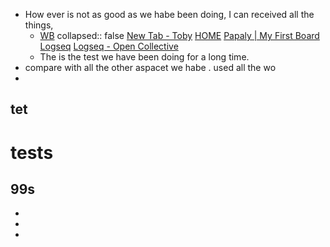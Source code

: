 - How ever is not as good as we habe been doing, I can received all the things,
	- [WB](https://www.notion.so/WB-e2ca4e680efe4dde90844bc73e141fbf)
	  collapsed:: false
	  [New Tab - Toby](chrome-extension://hddnkoipeenegfoeaoibdmnaalmgkpip/toby.html)
	  [HOME](https://www.notion.so/HOME-f199e28638584f3a9acaf8057add8d60)
	  [Papaly | My First Board](chrome://newtab/)
	  [Logseq](https://logseq.com/#/)
	  [Logseq - Open Collective](https://opencollective.com/logseq#category-BUDGET)
	- The is the test we have been doing for a long time.
- compare with all the other aspacet we habe . used all the wo
-
## tet
#
# tests
## 99s
-
-
-
